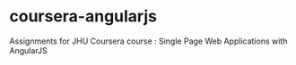 # coursera-angularjs
Assignments for JHU Coursera course : Single Page Web Applications with AngularJS
